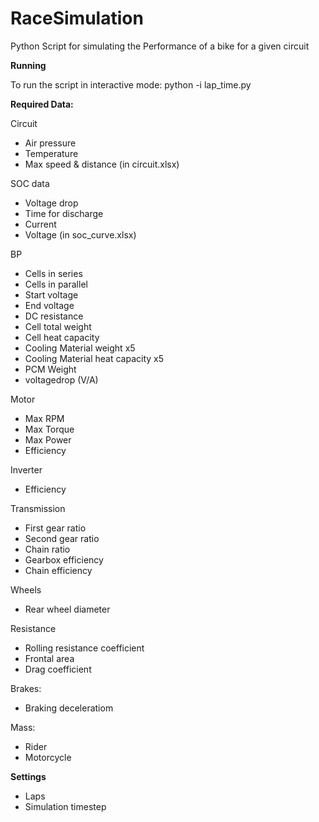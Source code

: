 # RaceSimulation
Python Script for simulating the Performance of a bike for a given circuit

**Running**

To run the script in interactive mode:
python -i lap_time.py



**Required Data:**

Circuit
  - Air pressure
  - Temperature
  - Max speed & distance (in circuit.xlsx)

SOC data
  - Voltage drop
  - Time for discharge
  - Current
  - Voltage (in soc_curve.xlsx)

BP
  - Cells in series
  - Cells in parallel
  - Start voltage
  - End voltage
  - DC resistance
  - Cell total weight
  - Cell heat capacity
  - Cooling Material weight x5
  - Cooling Material heat capacity x5
  - PCM Weight
  - voltagedrop (V/A)

Motor
  - Max RPM
  - Max Torque
  - Max Power
  - Efficiency

Inverter
  - Efficiency

Transmission
  - First gear ratio
  - Second gear ratio
  - Chain ratio
  - Gearbox efficiency
  - Chain efficiency

Wheels
  - Rear wheel diameter

Resistance
  - Rolling resistance coefficient
  - Frontal area
  - Drag coefficient

Brakes:
  - Braking deceleratiom


Mass:
  - Rider
  - Motorcycle



**Settings**

  - Laps
  - Simulation timestep
